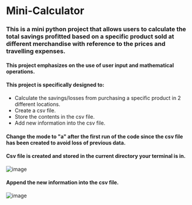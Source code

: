 # Mini-Calculator
### This is a mini python project that allows users to calculate the total savings profitted based on a specific product sold at different merchandise with reference to the prices and travelling expenses. 
#### This project emphasizes on the use of user input and mathematical operations.
#### This project is specifically designed to:
* Calculate the savings/losses from purchasing a specific product in 2 different locations.
* Create a csv file.
* Store the contents in the csv file.
* Add new information into the csv file.

#### Change the mode to "a" after the first run of the code since the csv file has been created to avoid loss of previous data.
#### Csv file is created and stored in the current directory your terminal is in.
![image](https://github.com/user-attachments/assets/164f3504-911b-472e-b661-0230e3be49a5)

#### Append the new information into the csv file.
![image](https://github.com/user-attachments/assets/addf564b-8ddd-4538-871a-fba8e2730656)





